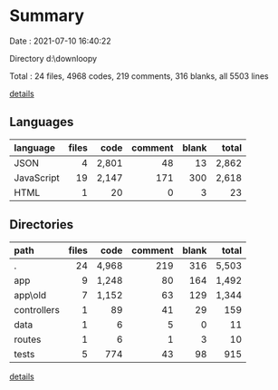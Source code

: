 # Summary

Date : 2021-07-10 16:40:22

Directory d:\downloopy

Total : 24 files,  4968 codes, 219 comments, 316 blanks, all 5503 lines

[details](details.md)

## Languages
| language | files | code | comment | blank | total |
| :--- | ---: | ---: | ---: | ---: | ---: |
| JSON | 4 | 2,801 | 48 | 13 | 2,862 |
| JavaScript | 19 | 2,147 | 171 | 300 | 2,618 |
| HTML | 1 | 20 | 0 | 3 | 23 |

## Directories
| path | files | code | comment | blank | total |
| :--- | ---: | ---: | ---: | ---: | ---: |
| . | 24 | 4,968 | 219 | 316 | 5,503 |
| app | 9 | 1,248 | 80 | 164 | 1,492 |
| app\old | 7 | 1,152 | 63 | 129 | 1,344 |
| controllers | 1 | 89 | 41 | 29 | 159 |
| data | 1 | 6 | 5 | 0 | 11 |
| routes | 1 | 6 | 1 | 3 | 10 |
| tests | 5 | 774 | 43 | 98 | 915 |

[details](details.md)